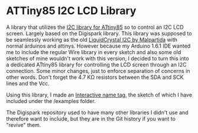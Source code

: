 # ATTiny85 I2C LCD Library

A library that utilizes the [I2C library for ATtiny85](http://playground.arduino.cc/Code/USIi2c) so to control an I2C LCD screen. Largely based on the Digispark library. This library was supposed to be seamlessly working as the old [LiquidCrystal I2C by Malpartida](https://bitbucket.org/fmalpartida/new-liquidcrystal/wiki/Home) with normal arduinos and attinys. However because my Arduino 1.6.1 IDE wanted me to include the regular Wire library in every sketch and also some old sketches of mine wouldn't work with this version, I decided to turn this into a dedicated ATtiny85 library for controlling the LCD screen through an I2C connection. Some minor changes, just to enforce separation of concerns in other words. Don't forget the 4.7 ΚΩ resistors between the SDA and SCK lines and the Vcc.

Using this library, I made an [Interactive name tag](https://platis.solutions/blog/2015/03/22/diy-interactive-name-tag/), the sketch of which I have included under the /examples folder.

The Digispark repository used to have many other libraries I didn't use and therefore want to include, but they are in the Git history if you want to "revive" them.
